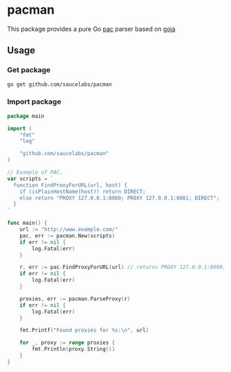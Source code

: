 # pacman

This package provides a pure Go [pac](https://developer.mozilla.org/en-US/docs/Web/HTTP/Proxy_servers_and_tunneling/Proxy_Auto-Configuration_(PAC)_file) parser based on [goja](https://github.com/dop251/goja)

## Usage

### Get package

```bash
go get github.com/saucelabs/pacman
```

### Import package

```go
package main

import (
	"fmt"
	"log"

	"github.com/saucelabs/pacman"
)

// Example of PAC.
var scripts = `
  function FindProxyForURL(url, host) {
    if (isPlainHostName(host)) return DIRECT;
    else return "PROXY 127.0.0.1:8080; PROXY 127.0.0.1:8081; DIRECT";
  }
`

func main() {
	url := "http://www.example.com/"
	pac, err := pacman.New(scripts)
	if err != nil {
		log.Fatal(err)
	}

	r, err := pac.FindProxyForURL(url) // returns PROXY 127.0.0.1:8080; PROXY 127.0.0.1:8081; DIRECT
	if err != nil {
		log.Fatal(err)
	}

	proxies, err := pacman.ParseProxy(r)
	if err != nil {
		log.Fatal(err)
	}

	fmt.Printf("Found proxies for %s:\n", url)

	for _, proxy := range proxies {
		fmt.Println(proxy.String())
	}
}
```

